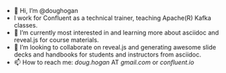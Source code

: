 - 👋 Hi, I’m @doughogan
- I work for Confluent as a technical trainer, teaching Apache(R) Kafka classes. 
- 👀 I’m currently most interested in and learning more about asciidoc and reveal.js for course materials. 
- 💞️ I’m looking to collaborate on reveal.js and generating awesome slide decks and handbooks for students and instructors from asciidoc.
- 📫 How to reach me: *doug.hogan* AT *gmail.com* or *confluent.io*

<!---
doughogan/doughogan is a ✨ special ✨ repository because its `README.md` (this file) appears on your GitHub profile.
You can click the Preview link to take a look at your changes.
--->
